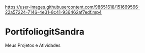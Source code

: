 

https://user-images.githubusercontent.com/98651618/151669566-22a57224-7146-4e31-8c41-936462af7edf.mp4

# PortifoliogitSandra
Meus Projetos e Atividades
